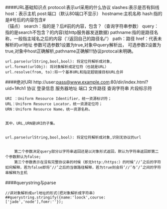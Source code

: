 ####URL基础知识点
    protocol:表示url采用的什么协议
    slashes:表示是否有斜线
    host：表示主机
    post:端口（默认80端口不显示）
    hostname:主机名称
    hash:指的是#号后的内容包含#<br>（锚点）
    search：指的是？后#前的内容，包含？（查询字符串参数）
    query：指的是search不包含？的内容(给http服务器发送数据)
    pathname:指的是路径名称，一般指主域名之后的内容（'/返回自己的路径名/'）
    path：路径
    href：代表未解析的url地址
            参数可选参数1设置为true,对象中query解析出，
            可选参数2设置为true,对象中host正确解析,pathname正确解!!!协议protocal未明确。
  
    url.parse(urlString,bool,bool): 将定位符解析成对象,
    url.format(urlObj): 将对象解析成定位符（也就是URL）
    url.resolve(from, to):将一个基本URL和指定超链接目标URL合并


####绝对URI
    http://user:pass@www.example.com:80/dir/index.html?uid=1#ch1
    协议   登录信息  服务器地址     端口  文件路径    查询字符串 片段标示符

    
    URI ：Uniform Resource Identifier，统一资源标识符；
    URL：Uniform Resource Locator，统一资源定位符；
    URN：Uniform Resource Name，统一资源名称。


    其中，URL,URN是URI的子集。


    url.parse(urlString,bool,bool): 将定位符解析成对象,识别无协议的url


        第二个参数决定query部分以字符串返回还是以对象形式返回，默认为字符串返回即第二个参数默认为false;
        第三个参数表示在没有完整协议串的时候（即无http:/https:）的时候‘//’之后的字符如何解释，若为false即将‘//’之后的当做路径解释，若为true则会将‘//’与‘/’之间的字符串解释为主机





####querystring与parse

    //讲对象解析成url地址的形式(把对象解析成字符串)
    ##querystring.stringify({name:'loock',course:['jade','node'],fomr:''});

    





